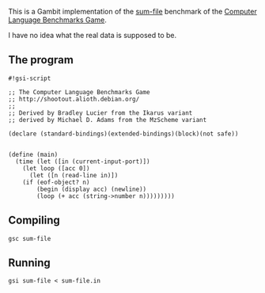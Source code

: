 This is a Gambit implementation of the
[sum-file](http://shootout.alioth.debian.org/gp4sandbox/benchmark.php?test=sumcol&lang=all)
benchmark of the [Computer Language Benchmarks
Game](Programming_language_shootout "wikilink").

I have no idea what the real data is supposed to be.

## The program

    #!gsi-script
    
    ;; The Computer Language Benchmarks Game
    ;; http://shootout.alioth.debian.org/
    ;;
    ;; Derived by Bradley Lucier from the Ikarus variant
    ;; derived by Michael D. Adams from the MzScheme variant
    
    (declare (standard-bindings)(extended-bindings)(block)(not safe))
    
    
    (define (main)
      (time (let ([in (current-input-port)])
        (let loop ([acc 0])
          (let ([n (read-line in)])
        (if (eof-object? n)
            (begin (display acc) (newline))
            (loop (+ acc (string->number n)))))))))

## Compiling

    gsc sum-file

## Running

    gsi sum-file < sum-file.in
